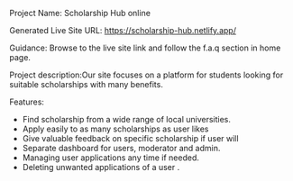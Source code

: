 Project Name: Scholarship Hub online

Generated Live Site URL: https://scholarship-hub.netlify.app/

Guidance: Browse to the live site link and follow the f.a.q section in home page. 


Project description:Our site focuses on a platform for students looking for suitable scholarships with many benefits. 


Features:
<ul>
<li>Find scholarship from a wide range of local universities. </li>
<li>Apply easily to as many scholarships as user likes</li>
<li>Give valuable feedback on specific scholarship if user will</li>
<li>Separate dashboard for users, moderator and admin.</li>
<li>Managing user applications any time if needed.</li>
<li>Deleting unwanted applications of a user .</li>
</ul>
